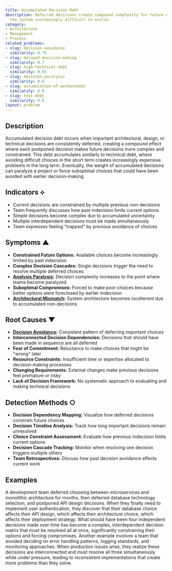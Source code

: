 ```yaml
---
title: Accumulated Decision Debt
description: Deferred decisions create compound complexity for future choices, making
  the system increasingly difficult to evolve.
category:
- Architecture
- Management
- Process
related_problems:
- slug: decision-avoidance
  similarity: 0.75
- slug: delayed-decision-making
  similarity: 0.7
- slug: high-technical-debt
  similarity: 0.65
- slug: decision-paralysis
  similarity: 0.6
- slug: accumulation-of-workarounds
  similarity: 0.6
- slug: test-debt
  similarity: 0.6
layout: problem
---
```


## Description

Accumulated decision debt occurs when important architectural, design, or technical decisions are consistently deferred, creating a compound effect where each postponed decision makes future decisions more complex and constrained. This debt accumulates similarly to technical debt, where avoiding difficult choices in the short term creates increasingly expensive problems in the long term. Eventually, the weight of accumulated decisions can paralyze a project or force suboptimal choices that could have been avoided with earlier decision-making.

## Indicators ⟡

- Current decisions are constrained by multiple previous non-decisions
- Team frequently discusses how past indecision limits current options
- Simple decisions become complex due to accumulated uncertainty
- Multiple interdependent decisions must be made simultaneously
- Team expresses feeling "trapped" by previous avoidance of choices

## Symptoms ▲

- **Constrained Future Options:** Available choices become increasingly limited by past indecision
- **Complex Decision Cascades:** Single decisions trigger the need to resolve multiple deferred choices
- **[Analysis Paralysis](analysis-paralysis.md):** Decision complexity increases to the point where teams become paralyzed
- **Suboptimal Compromises:** Forced to make poor choices because better options were foreclosed by earlier indecision
- **[Architectural Mismatch](architectural-mismatch.md):** System architecture becomes incoherent due to accumulated non-decisions

## Root Causes ▼

- **[Decision Avoidance](decision-avoidance.md):** Consistent pattern of deferring important choices
- **Interconnected Decision Dependencies:** Decisions that should have been made in sequence are all deferred
- **Fear of Commitment:** Reluctance to make choices that might be "wrong" later
- **Resource Constraints:** Insufficient time or expertise allocated to decision-making processes
- **Changing Requirements:** External changes make previous decisions feel premature or risky
- **Lack of Decision Framework:** No systematic approach to evaluating and making technical decisions

## Detection Methods ○

- **Decision Dependency Mapping:** Visualize how deferred decisions constrain future choices
- **Decision Timeline Analysis:** Track how long important decisions remain unresolved
- **Choice Constraint Assessment:** Evaluate how previous indecision limits current options
- **Decision Cascade Tracking:** Monitor when resolving one decision triggers multiple others
- **Team Retrospectives:** Discuss how past decision avoidance affects current work

## Examples

A development team deferred choosing between microservices and monolithic architecture for months, then deferred database technology selection, and postponed API design decisions. When they finally need to implement user authentication, they discover that their database choice affects their API design, which affects their architecture choice, which affects their deployment strategy. What should have been four independent decisions made over time has become a complex, interdependent decision matrix that must be resolved all at once, significantly constraining their options and forcing compromises. Another example involves a team that avoided deciding on error handling patterns, logging standards, and monitoring approaches. When production issues arise, they realize these decisions are interconnected and must resolve all three simultaneously while under pressure, leading to inconsistent implementations that create more problems than they solve.